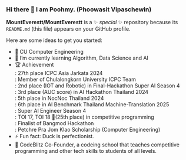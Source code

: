 ### Hi there 👋 I am Poohmy. (Phoowasit Vipaschewin) 

**MountEverestt/MountEverestt** is a ✨ _special_ ✨ repository because its `README.md` (this file) appears on your GitHub profile.

Here are some ideas to get you started:
- 🏫 CU Computer Engineering 
- 💪 I’m currently learning Algorithm, Data Science and AI 
- 🏆 Achievement
   <br> : 27th place ICPC Asia Jarkata 2024
   <br> : Member of Chulalongkorn University ICPC Team
   <br> : 2nd place (IOT and Robotic) in Final-Hackathon Super AI Season 4
   <br> : 3rd place (AUC score) in AI Hackathon Thailand 2024
   <br> : 5th place in NocNoc Thailand 2024
   <br> : 6th place in AI Benchmark Thailand Machine-Translation 2025
   <br> : Super AI Engineer Season 4
   <br> : TOI 17, TOI 18 🥉(25th place) in competitive programming
   <br> : Finalist of Bangmod Hackathon
   <br> : Petchre Pra Jom Klao Scholarship (Computer Engineering) 
- ⚡ Fun fact: Duck is perfectionist.
- 🏢 CodeBlitz Co-Founder, a codeing school that teaches competitive programming and other tech skills to students of all levels.
